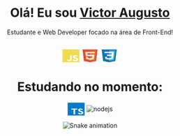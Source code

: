 <div>
  
  <h1 align="center">
    Olá! Eu sou 
    <a href="https://www.linkedin.com/in/victoraugst/">Victor Augusto</a>
  </h1>
  
  <p align="center">Estudante e Web Developer focado na área de Front-End!</p>

  
</div>

<div align="center" valign="top"><br>
  <img align="center" alt="Js" height="30" width="40" src="https://raw.githubusercontent.com/devicons/devicon/master/icons/javascript/javascript-plain.svg">
  <img align="center" alt="HTML" height="30" width="40" src="https://raw.githubusercontent.com/devicons/devicon/master/icons/html5/html5-original.svg">
  <img align="center" alt="CSS" height="30" width="40" src="https://raw.githubusercontent.com/devicons/devicon/master/icons/css3/css3-original.svg">

  <h1 align="center">
    Estudando no momento:
  </h1>
  
  <img align="center" alt="Js" height="30" width="40" src="https://raw.githubusercontent.com/devicons/devicon/master/icons/typescript/typescript-plain.svg">
  <img align="center" alt="nodejs" height="30" width="40" src="https://cdn.worldvectorlogo.com/logos/nodejs-icon.svg">
  
<div align="center">

  ![Snake animation](https://github.com/danielbped/danielbped/blob/output/github-contribution-grid-snake.svg)
  
</div>
